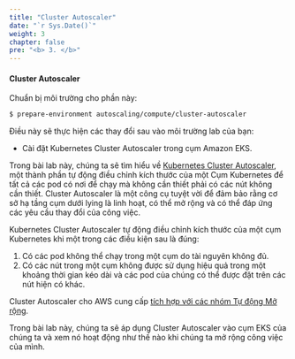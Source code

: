 ```yaml
---
title: "Cluster Autoscaler"
date: "`r Sys.Date()`"
weight: 3
chapter: false
pre: "<b> 3. </b>"
---
```


#### Cluster Autoscaler

Chuẩn bị môi trường cho phần này:

```bash timeout=300 wait=30
$ prepare-environment autoscaling/compute/cluster-autoscaler
```

Điều này sẽ thực hiện các thay đổi sau vào môi trường lab của bạn:

- Cài đặt Kubernetes Cluster Autoscaler trong cụm Amazon EKS.

Trong bài lab này, chúng ta sẽ tìm hiểu về [Kubernetes Cluster Autoscaler](https://github.com/kubernetes/autoscaler), một thành phần tự động điều chỉnh kích thước của một Cụm Kubernetes để tất cả các pod có nơi để chạy mà không cần thiết phải có các nút không cần thiết. Cluster Autoscaler là một công cụ tuyệt vời để đảm bảo rằng cơ sở hạ tầng cụm dưới lying là linh hoạt, có thể mở rộng và có thể đáp ứng các yêu cầu thay đổi của công việc.

Kubernetes Cluster Autoscaler tự động điều chỉnh kích thước của một cụm Kubernetes khi một trong các điều kiện sau là đúng:

1. Có các pod không thể chạy trong một cụm do tài nguyên không đủ.
2. Có các nút trong một cụm không được sử dụng hiệu quả trong một khoảng thời gian kéo dài và các pod của chúng có thể được đặt trên các nút hiện có khác.

Cluster Autoscaler cho AWS cung cấp [tích hợp với các nhóm Tự động Mở rộng](https://github.com/kubernetes/autoscaler/tree/master/cluster-autoscaler/cloudprovider/aws).

Trong bài lab này, chúng ta sẽ áp dụng Cluster Autoscaler vào cụm EKS của chúng ta và xem nó hoạt động như thế nào khi chúng ta mở rộng công việc của mình.